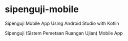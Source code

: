 # sipenguji-mobile
Sipenguji Mobile App Using Android Studio with Kotlin

Sipenguji (Sistem Pemetaan Ruangan Ujian) Mobile App
